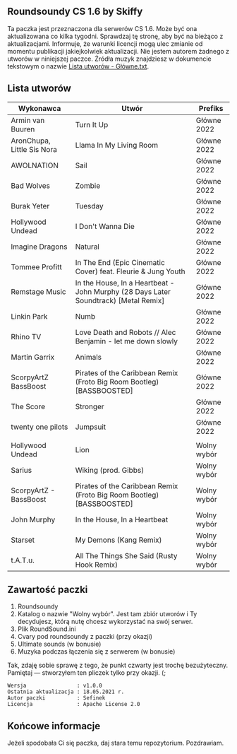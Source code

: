 ## Roundsoundy CS 1.6 by Skiffy
Ta paczka jest przeznaczona dla serwerów CS 1.6. Może być ona aktualizowana co kilka tygodni. Sprawdzaj tę stronę, aby być na bieżąco z aktualizacjami.
Informuje, że warunki licencji mogą ulec zmianie od momentu publikacji jakiejkolwiek aktualizacji. Nie jestem autorem żadnego z utworów w niniejszej paczce. Źródła muzyk znajdziesz w dokumencie tekstowym o nazwie [Lista utworów - Główne.txt](https://github.com/Skiffior/rsy-cs16-by-skiffior/blob/main/Roundsoundy/%5B1%5D%20G%C5%82%C3%B3wne%202021/Lista%20utwor%C3%B3w%20-%20G%C5%82%C3%B3wne.txt).  
  
## Lista utworów
| Wykonawca                  | Utwór                                                                               | Prefiks     |
|----------------------------|-------------------------------------------------------------------------------------|-------------|
| Armin van Buuren           | Turn It Up                                                                          | Główne 2022 |
| AronChupa, Little Sis Nora | Llama In My Living Room                                                             | Główne 2022 |
| AWOLNATION                 | Sail                                                                                | Główne 2022 |
| Bad Wolves                 | Zombie                                                                              | Główne 2022 |
| Burak Yeter                | Tuesday                                                                             | Główne 2022 |
| Hollywood Undead           | I Don't Wanna Die                                                                   | Główne 2022 |
| Imagine Dragons            | Natural                                                                             | Główne 2022 |
| Tommee Profitt             | In The End (Epic Cinematic Cover) feat. Fleurie & Jung Youth                        | Główne 2022 |
| Remstage Music             | In the House, In a Heartbeat - John Murphy (28 Days Later Soundtrack) [Metal Remix] | Główne 2022 |
| Linkin Park                | Numb                                                                                | Główne 2022 |
| Rhino TV                   | Love Death and Robots // Alec Benjamin - let me down slowly                         | Główne 2022 |
| Martin Garrix              | Animals                                                                             | Główne 2022 |
| ScorpyArtZ BassBoost       | Pirates of the Caribbean Remix (Froto Big Room Bootleg) [BASSBOOSTED]               | Główne 2022 |
| The Score                  | Stronger                                                                            | Główne 2022 |
| twenty one pilots          | Jumpsuit                                                                            | Główne 2022 |
|                            |                                                                                     |             |
| Hollywood Undead           | Lion                                                                                | Wolny wybór |
| Sarius                     | Wiking (prod. Gibbs)                                                                | Wolny wybór |
| ScorpyArtZ - BassBoost     | Pirates of the Caribbean Remix (Froto Big Room Bootleg) [BASSBOOSTED]               | Wolny wybór |
| John Murphy                | In the House, In a Heartbeat                                                        | Wolny wybór |
| Starset                    | My Demons (Kang Remix)                                                              | Wolny wybór |
| t.A.T.u.                   | All The Things She Said (Rusty Hook Remix)                                          | Wolny wybór |



## Zawartość paczki
1. Roundsoundy  
2. Katalog o nazwie "Wolny wybór". Jest tam zbiór utworów i Ty decydujesz, którą nutę chcesz wykorzystać na swój serwer.
3. Plik RoundSound.ini  
4. Cvary pod roundsoundy z paczki (przy okazji)  
5. Ultimate sounds (w bonusie)  
6. Muzyka podczas łączenia się z serwerem (w bonusie)  
  
Tak, zdaję sobie sprawę z tego, że punkt czwarty jest trochę bezużyteczny. Pamiętaj — stworzyłem ten pliczek tylko przy okazji. (;  
  
```
Wersja                : v1.0.0  
Ostatnia aktualizacja : 18.05.2021 r.  
Autor paczki          : Sefinek  
Licencja              : Apache License 2.0
```
  
## Końcowe informacje
Jeżeli spodobała Ci się paczka, daj stara temu repozytorium. Pozdrawiam.